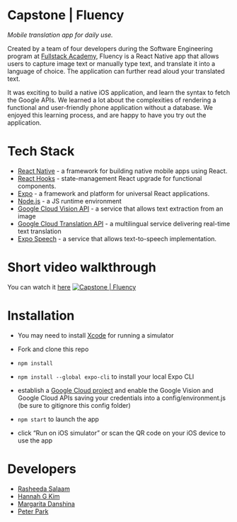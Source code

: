 # Capstone | Fluency

_Mobile translation app for daily use._

Created by a team of four developers during the Software Engineering program at [Fullstack Academy](https://www.fullstackacademy.com), Fluency is a React Native app that allows users to capture image text or manually type text, and translate it into a language of choice. The application can further read aloud your translated text.

It was exciting to build a native iOS application, and learn the syntax to fetch the Google APIs. We learned a lot about the complexities of rendering a functional and user-friendly phone application without a database. We enjoyed this learning process, and are happy to have you try out the application.

# Tech Stack

- [React Native](https://reactnative.dev) - a framework for building native mobile apps using React.
- [React Hooks](https://reactjs.org/docs/hooks-intro.html) - state-management React upgrade for functional components.
- [Expo](https://docs.expo.io) - a framework and platform for universal React applications.
- [Node.js](https://nodejs.org/en/) - a JS runtime environment
- [Google Cloud Vision API](https://cloud.google.com/vision) - a service that allows text extraction from an image
- [Google Cloud Translation API](https://cloud.google.com/translate) - a multilingual service delivering real-time text translation
- [Expo Speech](https://docs.expo.io/versions/latest/sdk/speech/) - a service that allows text-to-speech implementation.

# Short video walkthrough

You can watch it [here](https://youtu.be/tQVQWqea_Uk)
[![Capstone | Fluency](https://img.youtube.com/vi/tQVQWqea_Uk/0.jpg)](https://youtu.be/tQVQWqea_Uk)


# Installation

- You may need to install [Xcode](https://developer.apple.com/xcode/resources/) for running a simulator

- Fork and clone this repo

- `npm install`

- `npm install --global expo-cli` to install your local Expo CLI

- establish a [Google Cloud project](https://developers.google.com/workspace/guides/create-project) and enable the Google Vision and Google Cloud APIs saving your credentials into a config/environment.js (be sure to gitignore this config folder)

- `npm start` to launch the app

- click “Run on iOS simulator” or scan the QR code on your iOS device to use the app

# Developers

- [Rasheeda Salaam](https://github.com/RSalaam)
- [Hannah G Kim](https://github.com/hannah-gkim)
- [Margarita Danshina](https://github.com/margaritadanshina)
- [Peter Park](https://github.com/peterparkk25)
